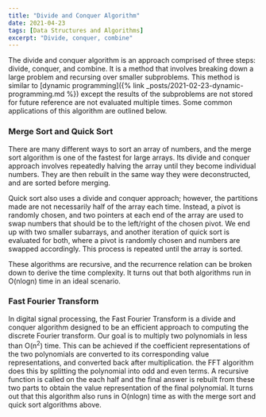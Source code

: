 ```yaml
---
title: "Divide and Conquer Algorithm"
date: 2021-04-23
tags: [Data Structures and Algorithms]
excerpt: "Divide, conquer, combine"
---
```


The divide and conquer algorithm is an approach comprised of three steps: divide, conquer, and combine. It is a method that involves breaking down a large problem and recursing over smaller subproblems. This method is similar to [dynamic programming]({% link _posts/2021-02-23-dynamic-programming.md %}) except the results of the subproblems are not stored for future reference are not evaluated multiple times. Some common applications of this algorithm are outlined below. 

### Merge Sort and Quick Sort
There are many different ways to sort an array of numbers, and the merge sort algorithm is one of the fastest for large arrays. Its divide and conquer approach involves repeatedly halving the array until they become individual numbers. They are then rebuilt in the same way they were deconstructed, and are sorted before merging. 

Quick sort also uses a divide and conquer approach; however, the partitions made are not necessarily half of the array each time. Instead, a pivot is randomly chosen, and two pointers at each end of the array are used to swap numbers that should be to the left/right of the chosen pivot. We end up with two smaller subarrays, and another iteration of quick sort is evaluated for both, where a pivot is randomly chosen and numbers are swapped accordingly. This process is repeated until the array is sorted. 

These algorithms are recursive, and the recurrence relation can be broken down to derive the time complexity. It turns out that both algorithms run in O(nlogn) time in an ideal scenario. 

### Fast Fourier Transform
In digital signal processing, the Fast Fourier Transform is a divide and conquer algorithm designed to be an efficient approach to computing the discrete Fourier transform. Our goal is to multiply two polynomials in less than O(n<sup>2</sup>) time. This can be achieved if the coefficient representations of the two polynomials are converted to its corresponding value representations, and converted back after multiplication. the FFT algorithm does this by splitting the polynomial into odd and even terms. A recursive function is called on the each half and the final answer is rebuilt from these two parts to obtain the value representation of the final polynomial. It turns out that this algorithm also runs in O(nlogn) time as with the merge sort and quick sort algorithms above.




